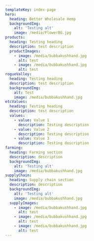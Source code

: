 ```yaml
---
templateKey: index-page
hero:
  heading: Better Wholesale Hemp
  backgroundImg:
    alt: 'Testing alt'
    image: /media/FlowerBG.jpg
products:
  heading: Testing heading
  description: test description
  productImages:
    - image: /media/bubbakushhand.jpg
      alt: test
    - image: /media/bubbakushhand.jpg
      alt: test
rogueValley:
  heading: Testing heading
  description: test description
  backgroundImg:
    alt: Test
    image: /media/bubbakushhand.jpg
etcValues:
  heading: Testing heading
  description: test description
  values:
    - value: Value 1
      description: Testing description
    - value: Value 2
      description: Testing description
    - value: Value 3
      description: Testing description
farming:
  heading: Farming section
  description: description
  backgroundImg:
    alt: 'Testing alt'
    image: /media/bubbakushhand.jpg
supplyChain:
  heading: Supply chain section
  description: description
  backgroundImg:
    alt: 'Testing alt'
    image: /media/bubbakushhand.jpg
  supplyImages:
    - image: /media/bubbakushhand.jpg
      alt: test
    - image: /media/bubbakushhand.jpg
      alt: test
    - image: /media/bubbakushhand.jpg
      alt: test
---
```

